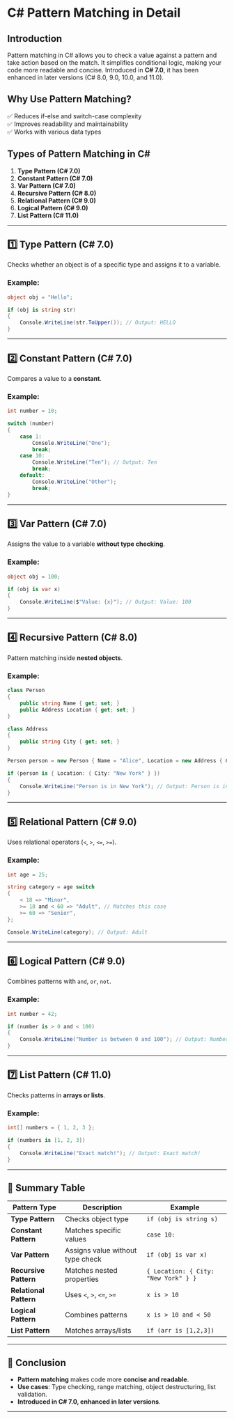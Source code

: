 ﻿# C# Pattern Matching in Detail

## Introduction
Pattern matching in C# allows you to check a value against a pattern and take action based on the match. It simplifies conditional logic, making your code more readable and concise. Introduced in **C# 7.0**, it has been enhanced in later versions (C# 8.0, 9.0, 10.0, and 11.0).

## Why Use Pattern Matching?
✅ Reduces if-else and switch-case complexity  
✅ Improves readability and maintainability  
✅ Works with various data types  

## Types of Pattern Matching in C#
1. **Type Pattern (C# 7.0)**
2. **Constant Pattern (C# 7.0)**
3. **Var Pattern (C# 7.0)**
4. **Recursive Pattern (C# 8.0)**
5. **Relational Pattern (C# 9.0)**
6. **Logical Pattern (C# 9.0)**
7. **List Pattern (C# 11.0)**

---

## 1️⃣ Type Pattern (C# 7.0)
Checks whether an object is of a specific type and assigns it to a variable.

### Example:
```csharp
object obj = "Hello";

if (obj is string str)
{
    Console.WriteLine(str.ToUpper()); // Output: HELLO
}
```

---

## 2️⃣ Constant Pattern (C# 7.0)
Compares a value to a **constant**.

### Example:
```csharp
int number = 10;

switch (number)
{
    case 1:
        Console.WriteLine("One");
        break;
    case 10:
        Console.WriteLine("Ten"); // Output: Ten
        break;
    default:
        Console.WriteLine("Other");
        break;
}
```

---

## 3️⃣ Var Pattern (C# 7.0)
Assigns the value to a variable **without type checking**.

### Example:
```csharp
object obj = 100;

if (obj is var x) 
{
    Console.WriteLine($"Value: {x}"); // Output: Value: 100
}
```

---

## 4️⃣ Recursive Pattern (C# 8.0)
Pattern matching inside **nested objects**.

### Example:
```csharp
class Person
{
    public string Name { get; set; }
    public Address Location { get; set; }
}

class Address
{
    public string City { get; set; }
}

Person person = new Person { Name = "Alice", Location = new Address { City = "New York" } };

if (person is { Location: { City: "New York" } })
{
    Console.WriteLine("Person is in New York"); // Output: Person is in New York
}
```

---

## 5️⃣ Relational Pattern (C# 9.0)
Uses relational operators (`<`, `>`, `<=`, `>=`).

### Example:
```csharp
int age = 25;

string category = age switch
{
    < 18 => "Minor",
    >= 18 and < 60 => "Adult", // Matches this case
    >= 60 => "Senior",
};

Console.WriteLine(category); // Output: Adult
```

---

## 6️⃣ Logical Pattern (C# 9.0)
Combines patterns with `and`, `or`, `not`.

### Example:
```csharp
int number = 42;

if (number is > 0 and < 100)
{
    Console.WriteLine("Number is between 0 and 100"); // Output: Number is between 0 and 100
}
```

---

## 7️⃣ List Pattern (C# 11.0)
Checks patterns in **arrays or lists**.

### Example:
```csharp
int[] numbers = { 1, 2, 3 };

if (numbers is [1, 2, 3])
{
    Console.WriteLine("Exact match!"); // Output: Exact match!
}
```

---

## 📌 Summary Table

| **Pattern Type**      | **Description**                      | **Example**                   |
|----------------------|----------------------------------|------------------------------|
| **Type Pattern**    | Checks object type               | `if (obj is string s)`      |
| **Constant Pattern**| Matches specific values         | `case 10:`                  |
| **Var Pattern**     | Assigns value without type check | `if (obj is var x)`         |
| **Recursive Pattern**| Matches nested properties      | `{ Location: { City: "New York" } }` |
| **Relational Pattern**| Uses `<`, `>`, `<=`, `>=`    | `x is > 10`                 |
| **Logical Pattern** | Combines patterns             | `x is > 10 and < 50`       |
| **List Pattern**    | Matches arrays/lists          | `if (arr is [1,2,3])`       |

---

## 📌 Conclusion
- **Pattern matching** makes code more **concise and readable**.  
- **Use cases**: Type checking, range matching, object destructuring, list validation.  
- **Introduced in C# 7.0, enhanced in later versions**.  

---